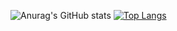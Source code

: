 ![Anurag's GitHub stats](https://github-readme-stats.vercel.app/api?username=Glatrix&show_icons=true&bg_color=DEG,5b5b5b,444444)
[![Top Langs](https://github-readme-stats.vercel.app/api/top-langs/?username=Glatrix&bg_color=DEG,5b5b5b,444444)](https://github.com/anuraghazra/github-readme-stats)
